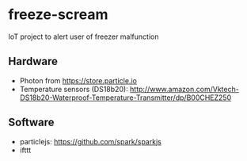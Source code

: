 # freeze-scream
IoT project to alert user of freezer malfunction

## Hardware

  - Photon from https://store.particle.io
  - Temperature sensors (DS18b20): http://www.amazon.com/Vktech-DS18b20-Waterproof-Temperature-Transmitter/dp/B00CHEZ250

## Software

  - particlejs: https://github.com/spark/sparkjs
  - ifttt